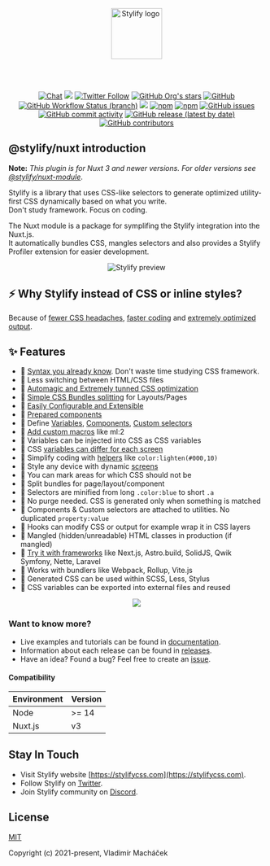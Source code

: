 <br><br>

<p align="center">
	<a href="https://stylifycss.com" target="_blank" rel="noopener noreferrer">
		<img src="https://stylifycss.com/images/logo.svg" height="100" alt="Stylify logo">
	</a>
</p>

<br><br>

<p align="center">
<a href="https://discord.gg/NuJsk5SMDz"><img src="https://img.shields.io/badge/chat-on%20discord-7289da.svg?sanitize=true" alt="Chat"></a>
<a href="https://github.com/stylify/packages/discussions"><img src="https://user-images.githubusercontent.com/14016808/132510133-76bb66a9-951f-4411-9236-140cac7b7472.png"></a>
<a href="https://twitter.com/stylifycss"><img alt="Twitter Follow" src="https://img.shields.io/twitter/follow/stylifycss?style=social"></a>
<a href="https://github.com/stylify/packages"><img alt="GitHub Org's stars" src="https://img.shields.io/github/stars/stylify/packages?style=social"></a>
<a href="https://github.com/stylify/packages/blob/master/LICENSE"><img alt="GitHub" src="https://img.shields.io/github/license/stylify/packages"></a>
<br>
<a href="(https://github.com/stylify/packages/actions/workflows/tests.yaml"><img alt="GitHub Workflow Status (branch)" src="https://github.com/stylify/packages/actions/workflows/tests.yaml/badge.svg"></a>
<a href="https://codecov.io/gh/stylify/packages"><img src="https://codecov.io/gh/stylify/packages/branch/master/graph/badge.svg?token=ZJLKX877DF"/></a>
<a href="https://www.npmjs.com/package/@stylify/nuxt"><img alt="npm" src="https://img.shields.io/npm/v/@stylify/nuxt"></a>
<a href="https://www.npmjs.com/package/@stylify/nuxt"><img alt="npm" src="https://img.shields.io/npm/dm/@stylify/nuxt"></a>
<a href="https://github.com/stylify/packages/issues"><img alt="GitHub issues" src="https://img.shields.io/github/issues/stylify/packages"></a>
<a href="https://github.com/stylify/packages"><img alt="GitHub commit activity" src="https://img.shields.io/github/commit-activity/m/stylify/packages"></a>
<a href="https://github.com/stylify/packages/releases"><img alt="GitHub release (latest by date)" src="https://img.shields.io/github/v/release/stylify/packages"></a>
<a href="https://github.com/stylify/packages"><img alt="GitHub contributors" src="https://img.shields.io/github/contributors/stylify/packages"></a>
</p>

## @stylify/nuxt introduction

**Note:** *This plugin is for Nuxt 3 and newer versions. For older versions see [@stylify/nuxt-module](https://github.com/stylify/packages/tree/master/packages/nuxt-module)*.

Stylify is a library that uses CSS-like selectors to generate optimized utility-first CSS dynamically based on what you write.<br>
Don't study framework. Focus on coding.

The Nuxt module is a package for symplifing the Stylify integration into the Nuxt.js.<br>
It automatically bundles CSS, mangles selectors and also provides a Stylify Profiler extension for easier development.

<p align="center">
<img src="https://raw.githubusercontent.com/stylify/packages/master/stylify-intro-v2.gif" alt="Stylify preview">
</p>

## ⚡ Why Stylify instead of CSS or inline styles?
Because of [fewer CSS headaches](https://stylifycss.com/docs/get-started/why-stylify-css#problems-stylify-css-tries-to-solve), [faster coding](https://stylifycss.com/docs/get-started/why-stylify-css#faster-coding) and [extremely optimized output](https://stylifycss.com/docs/get-started/why-stylify-css#output-optimization).

## ✨ Features

- 💎 [Syntax you already know](https://stylifycss.com/#zero-learning-curve). Don't waste time studying CSS framework.
- 💎 Less switching between HTML/CSS files
- 💎 [Automagic and Extremely tunned CSS optimization](https://stylifycss.com/#optimization)
- 💎 [Simple CSS Bundles splitting](https://stylifycss.com/#bundles-splitting) for Layouts/Pages
- 💎 [Easily Configurable and Extensible](https://stylifycss.com/#configuration)
- 💎 [Prepared components](https://stylifycss.com/#components)
- 💎 Define [Variables](https://stylifycss.com/docs/stylify/compiler#variables), [Components](https://stylifycss.com/docs/stylify/compiler#components), [Custom selectors](https://stylifycss.com/docs/stylify/compiler#customselectors)
- 💎 [Add custom macros](https://stylifycss.com/docs/stylify/compiler#macros) like ml:2
- 💎 Variables can be injected into CSS as CSS variables
- 💎 CSS [variables can differ for each screen](https://stylifycss.com/docs/stylify/compiler#variables)
- 💎 Simplify coding with [helpers](https://stylifycss.com/docs/stylify/compiler#helpers) like `color:lighten(#000,10)`
- 💎 Style any device with dynamic [screens](https://stylifycss.com/docs/stylify/compiler#screens)
- 💎 You can mark areas for which CSS should not be
- 💎 Split bundles for page/layout/component
- 💎 Selectors are minified from long `.color:blue` to short `.a`
- 💎 No purge needed. CSS is generated only when something is matched
- 💎 Components & Custom selectors are attached to utilities. No duplicated `property:value`
- 💎 Hooks can modify CSS or output for example wrap it in CSS layers
- 💎 Mangled (hidden/unreadable) HTML classes in production (if mangled)
- 💎 [Try it with frameworks](https://stylifycss.com/docs/integrations) like Next.js, Astro.build, SolidJS, Qwik Symfony, Nette, Laravel
- 💎 Works with bundlers like Webpack, Rollup, Vite.js
- 💎 Generated CSS can be used within SCSS, Less, Stylus
- 💎 CSS variables can be exported into external files and reused

<p align="center"><a href="https://stylifycss.com"><img src="https://user-images.githubusercontent.com/14016808/132552680-ae877b45-5796-42df-b507-c0f6b9cf4706.png"></a></p>

### Want to know more?
- Live examples and tutorials can be found in [documentation](https://stylifycss.com/docs/nuxt).
- Information about each release can be found in [releases](https://github.com/stylify/packages/releases).
- Have an idea? Found a bug? Feel free to create an [issue](https://github.com/stylify/packages/issues).

#### Compatibility
| Environment | Version |
|-------------|---------|
| Node        | >= 14   |
| Nuxt.js     | v3      |

## Stay In Touch

- Visit Stylify website [https://stylifycss.com](https://stylifycss.com).
- Follow Stylify on [Twitter](https://twitter.com/stylifycss).
- Join Stylify community on [Discord](https://discord.gg/NuJsk5SMDz).

## License

[MIT](https://opensource.org/licenses/MIT)

Copyright (c) 2021-present, Vladimír Macháček
